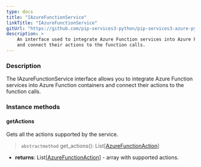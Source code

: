```yaml
---
type: docs
title: "IAzureFunctionService"
linkTitle: "IAzureFunctionService"
gitUrl: "https://github.com/pip-services3-python/pip-services3-azure-python"
description: >
    An interface used to integrate Azure Function services into Azure Function containers
    and connect their actions to the function calls.
---
```


### Description

The IAzureFunctionService interface allows you to integrate Azure Function services into Azure Function containers and connect their actions to the function calls.

### Instance methods

#### getActions
Gets all the actions supported by the service.  

> `abstractmethod` get_actions(): List[[AzureFunctionAction](../azure_function_action)]

- **returns**: List[[AzureFunctionAction](../azure_function_action)] - array with supported actions.
